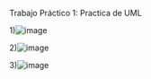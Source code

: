 Trabajo Práctico 1: Practica de UML

1)![image](https://github.com/user-attachments/assets/8decd0dc-fc3d-4010-93a4-f6b467c23e4a)

2)![image](https://github.com/user-attachments/assets/0ea03a49-71af-4d31-b652-720266d32c72)

3)![image](https://github.com/user-attachments/assets/1a57ee7a-45ae-4def-890d-69927557b267)



